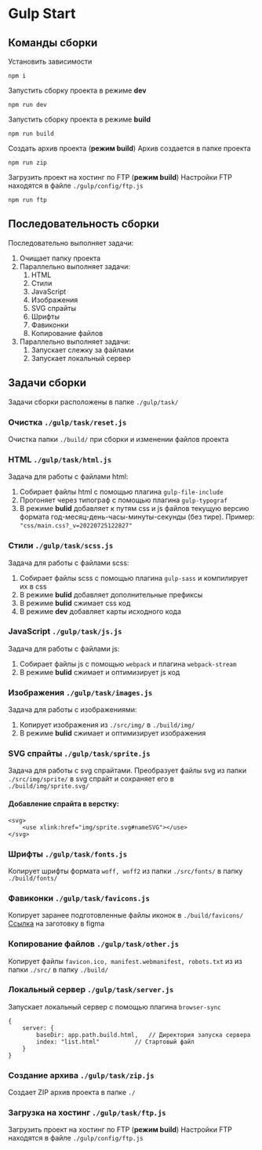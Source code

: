 # Gulp Start
## Команды сборки
Установить зависимости

    npm i

Запустить сборку проекта в режиме **dev**

    npm run dev

Запустить сборку проекта в режиме **build**

    npm run build

Создать архив проекта (**режим build**)
Архив создается в папке проекта

    npm run zip

Загрузить проект на хостинг по FTP (**режим build**)
Настройки FTP находятся в файле `./gulp/config/ftp.js`

    npm run ftp

## Последовательность сборки
Последовательно выполняет задачи:
 1. Очищает папку проекта
 2. Параллельно выполняет задачи:
	1. HTML 
	2. Стили
	3. JavaScript
	4. Изображения
	5. SVG спрайты
	6. Шрифты
	7. Фавиконки
	8.  Копирование файлов
3. Параллельно выполняет задачи:
	1. Запускает слежку за файлами
	2. Запускает локальный сервер

## Задачи сборки
Задачи сборки расположены в папке `./gulp/task/`

### Очистка `./gulp/task/reset.js`
Очистка папки `./build/` при сборки и изменении файлов проекта

### HTML `./gulp/task/html.js`
Задача для работы с файлами html:
 1. Собирает файлы html с помощью плагина `gulp-file-include`
 2. Прогоняет через типограф с помощью плагина `gulp-typograf`
 3. В режиме **bulid** добавляет к путям css и js файлов текущую версию формата год-месяц-день-часы-минуты-секунды (без тире). Пример: `"css/main.css?_v=20220725122827"`

### Стили `./gulp/task/scss.js`
Задача для работы с файлами scss:
 1. Собирает файлы scss с помощью плагина `gulp-sass` и компилирует их в css
 2. В режиме **bulid** добавляет дополнительные префиксы
 3. В режиме **bulid** сжимает css код
 4. В режиме **dev** добавляет карты исходного кода

### JavaScript `./gulp/task/js.js`
Задача для работы с файлами js:
 1. Собирает файлы js с помощью `webpack` и плагина `webpack-stream`
 2. В режиме **bulid** сжимает и оптимизирует js код

### Изображения `./gulp/task/images.js`
Задача для работы с изображениями:
 1. Копирует изображения из `./src/img/` в `./build/img/`
 2. В режиме **bulid** сжимает и оптимизирует изображения

### SVG спрайты `./gulp/task/sprite.js`
Задача для работы с svg спрайтами. Преобразует файлы svg из папки `./src/img/sprite/` в svg спрайт и сохраняет его в `./build/img/sprite.svg/`
#### Добавление спрайта в верстку:

    <svg>
        <use xlink:href="img/sprite.svg#nameSVG"></use>
    </svg>

### Шрифты `./gulp/task/fonts.js`
Копирует шрифты формата `woff, woff2` из папки `./src/fonts/` в папку `./build/fonts/`

### Фавиконки `./gulp/task/favicons.js`
Копирует заранее подготовленные файлы иконок в `./build/favicons/`
[Ссылка](https://www.figma.com/file/2MR38RAGyGH0QVNg7MTEaZ/Favicon-for-Gulp-Start?node-id=0:1) на заготовку в figma

### Копирование файлов `./gulp/task/other.js`
Копирует файлы `favicon.ico, manifest.webmanifest, robots.txt` из из папки `./src/` в папку `./build/`

### Локальный сервер `./gulp/task/server.js`
Запускает локальный сервер с помощью плагина `browser-sync`

    {
	    server: {
		    baseDir: app.path.build.html,	// Директория запуска сервера
		    index: "list.html"			// Стартовый файл
	    }
	}

### Создание архива `./gulp/task/zip.js`
Создает ZIP архив проекта в папке `./`

### Загрузка на хостинг `./gulp/task/ftp.js`
Загрузить проект на хостинг по FTP (**режим build**)
Настройки FTP находятся в файле `./gulp/config/ftp.js`
